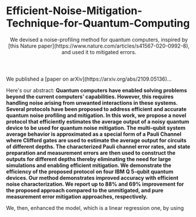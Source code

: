 # Efficient-Noise-Mitigation-Technique-for-Quantum-Computing
<header>We devised a noise-profiling method for quantum computers, inspired by [this Nature paper](https://www.nature.com/articles/s41567-020-0992-8), and used it to mitigated errors.</header>
We published a [paper on arXiv](https://arxiv.org/abs/2109.05136)...

Here's our abstract:
**Quantum computers have enabled solving problems beyond the current computers’ capabilities. However, this requires handling noise arising from unwanted interactions in these systems. Several protocols have been proposed to address efficient and accurate quantum noise profiling and mitigation. In this work, we propose a novel protocol that efficiently estimates the average output of a noisy quantum device to be used for quantum noise mitigation. The multi-qubit system average behavior is approximated as a special form of a Pauli Channel where Clifford gates are used to estimate the average output for circuits of different depths. The characterized Pauli channel error rates, and state preparation and measurement errors are then used to construct the outputs for different depths thereby eliminating the need for large simulations and enabling efficient mitigation. We demonstrate the efficiency of the proposed protocol on four IBM Q 5-qubit quantum devices. Our method demonstrates improved accuracy with efficient noise characterization. We report up to 88% and 69% improvement for the proposed approach compared to the unmitigated, and pure measurement error mitigation approaches, respectively.**

We, then, enhanced the model, which is a linear regression one, by using 
